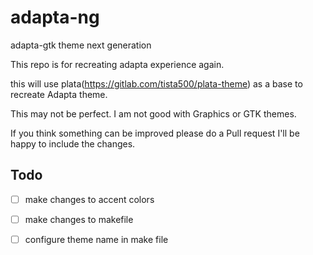 # adapta-ng
adapta-gtk theme next generation

This repo is for recreating adapta experience again.

this will use plata(https://gitlab.com/tista500/plata-theme) as a base to recreate Adapta theme.

This may not be perfect. I am not good with Graphics or GTK themes. 

If you think something can be improved please do a Pull request I'll be happy to include the changes.

## Todo
- [ ] make changes to accent colors 
- [ ] make changes to makefile
- [ ] configure theme name in make file


